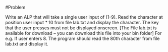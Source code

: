 #Problem

Write an ALP that will take a single user input of (1-9). Read the character at position user input * 10 from file lab.txt and display the character. 
The key that the user presses must not be displayed onscreen.
[The File lab.txt is available for download – you can download this file into your bin folder]
For e.g. If user enters 8. The program should read the 80th character from file lab.txt and display it.

